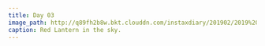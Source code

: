 ```yaml
---
title: Day 03
image_path: http://q89fh2b8w.bkt.clouddn.com/instaxdiary/201902/2019%202%207.jpg
caption: Red Lantern in the sky.
---
```


